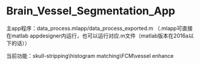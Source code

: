 # Brain_Vessel_Segmentation_App

主app程序：data_process.mlapp/data_process_exported.m （.mlapp可直接在matlab appdesigner内运行，也可以运行对应.m文件（matlab版本在2016a以下的话））


当前功能：skull-stripping\histogram matching\FCM\vessel enhance
